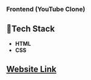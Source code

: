 
### Frontend (YouTube Clone)

## 🤖Tech Stack
- **HTML**  
- **CSS**

## <a href="https://aka9ksha.github.io/YouTube-Clone/">Website Link</a>
